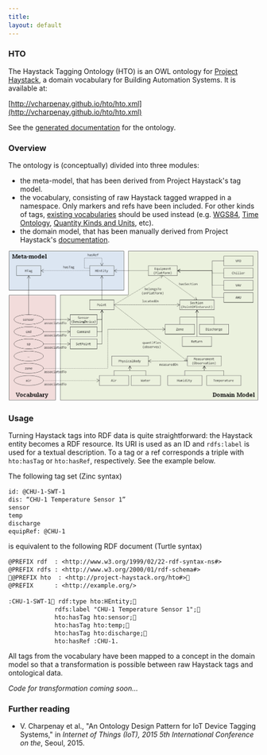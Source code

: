 ```yaml
---
title:
layout: default
---
```

### HTO

The Haystack Tagging Ontology (HTO) is an OWL ontology for
[Project Haystack](http://project-haystack.org/), a domain vocabulary for
Building Automation Systems. It is available at:

[http://vcharpenay.github.io/hto/hto.xml](http://vcharpenay.github.io/hto/hto.xml)

See the [generated documentation](doc.htm) for the ontology.

### Overview

The ontology is (conceptually) divided into three modules:

- the meta-model, that has been derived from Project Haystack's tag model.
- the vocabulary, consisting of raw Haystack tagged wrapped in a namespace.
  Only markers and refs have been included. For other kinds of tags,
  [existing vocabularies](http://lov.okfn.org/dataset/lov/) should be used
  instead (e.g. [WGS84](http://www.w3.org/2003/01/geo/wgs84_pos),
  [Time Ontology](http://www.w3.org/TR/owl-time/),
  [Quantity Kinds and Units](http://www.w3.org/2005/Incubator/ssn/ssnx/qu/qu-rec20.html),
  etc).
- the domain model, that has been manually derived from Project Haystack's
  [documentation](http://project-haystack.org/doc).

![HTO Overview](images/hto.png)

### Usage

Turning Haystack tags into RDF data is quite straightforward: the Haystack
entity becomes a RDF resource. Its URI is used as an ID and `rdfs:label` is
used for a textual description. To a tag or a ref corresponds a triple with
`hto:hasTag` or `hto:hasRef`, respectively. See the example below.

The following tag set (Zinc syntax)

~~~
id: @CHU-1-SWT-1
dis: “CHU-1 Temperature Sensor 1”
sensor
temp
discharge
equipRef: @CHU-1
~~~

is equivalent to the following RDF document (Turtle syntax)

~~~ turtle
@PREFIX rdf  : <http://www.w3.org/1999/02/22-rdf-syntax-ns#>
@PREFIX rdfs : <http://www.w3.org/2000/01/rdf-schema#>
@PREFIX hto  : <http://project-haystack.org/hto#>
@PREFIX      : <http://example.org/>

:CHU-1-SWT-1 rdf:type hto:HEntity;
             rdfs:label "CHU-1 Temperature Sensor 1";
             hto:hasTag hto:sensor;
             hto:hasTag hto:temp;
             hto:hasTag hto:discharge;
             hto:hasRef :CHU-1.
~~~

All tags from the vocabulary have been mapped to a concept in the domain model
so that a transformation is possible between raw Haystack tags and ontological
data.

_Code for transformation coming soon..._

### Further reading

- V. Charpenay et al., "An Ontology Design Pattern for IoT Device Tagging
Systems," in <i>Internet of Things (IoT), 2015 5th International Conference on
the</i>, Seoul, 2015.

